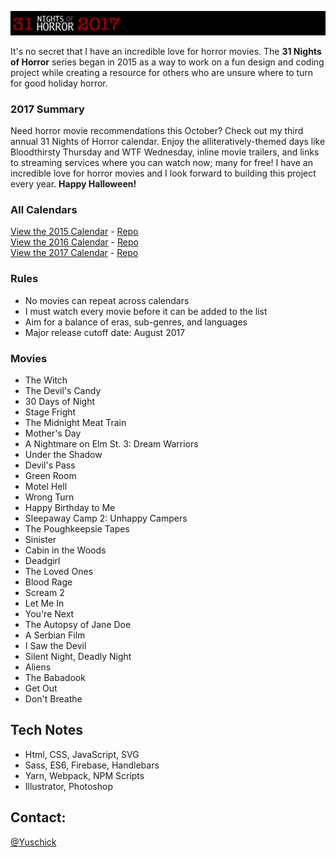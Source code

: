 [![31 Nights of Horror 2017](https://github.com/yuschick/31-Nights-of-Horror-2017/raw/master/header.jpg)](http://yuschick.github.io/31-Nights-of-Horror-2017/)

It's no secret that I have an incredible love for horror movies. The **31 Nights of Horror** series began in 2015 as a way to work on a fun design and coding project while creating a resource for others who are unsure where to turn for good holiday horror.

### 2017 Summary
Need horror movie recommendations this October? Check out my third annual 31 Nights of Horror calendar. Enjoy the alliteratively-themed days like Bloodthirsty Thursday and WTF Wednesday, inline movie trailers, and links to streaming services where you can watch now; many for free! I have an incredible love for horror movies and I look forward to building this project every year. **Happy Halloween!**

### All Calendars
[View the 2015 Calendar](http://yuschick.github.io/31-Nights-of-Horror-2015/) - [Repo](https://github.com/yuschick/31-Nights-of-Horror-2015)  
[View the 2016 Calendar](http://www.danyuschick.com/31-nights-of-horror/) - [Repo](https://github.com/yuschick/31-Nights-of-Horror-2016)  
[View the 2017 Calendar](http://yuschick.github.io/31-Nights-of-Horror-2017) - [Repo](https://github.com/yuschick/31-Nights-of-Horror-2017)  

### Rules
- No movies can repeat across calendars
- I must watch every movie before it can be added to the list
- Aim for a balance of eras, sub-genres, and languages
- Major release cutoff date: August 2017

### Movies
- The Witch
- The Devil's Candy
- 30 Days of Night
- Stage Fright
- The Midnight Meat Train
- Mother's Day
- A Nightmare on Elm St. 3: Dream Warriors
- Under the Shadow
- Devil's Pass
- Green Room
- Motel Hell
- Wrong Turn
- Happy Birthday to Me
- Sleepaway Camp 2: Unhappy Campers
- The Poughkeepsie Tapes
- Sinister
- Cabin in the Woods
- Deadgirl
- The Loved Ones
- Blood Rage
- Scream 2
- Let Me In
- You're Next
- The Autopsy of Jane Doe
- A Serbian Film
- I Saw the Devil
- Silent Night, Deadly Night
- Aliens
- The Babadook
- Get Out
- Don't Breathe

## Tech Notes
- Html, CSS, JavaScript, SVG
- Sass, ES6, Firebase, Handlebars
- Yarn, Webpack, NPM Scripts
- Illustrator, Photoshop

## Contact:
[@Yuschick](http://www.twitter.com/yuschick)
